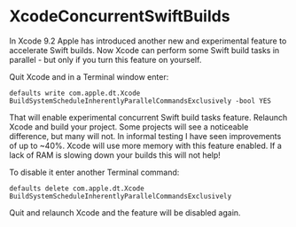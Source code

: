# XcodeConcurrentSwiftBuilds

In Xcode 9.2 Apple has introduced another new and experimental feature to accelerate Swift builds. Now Xcode can perform some Swift build tasks in parallel - but only if you turn this feature on yourself.

Quit Xcode and in a Terminal window enter:

`defaults write com.apple.dt.Xcode BuildSystemScheduleInherentlyParallelCommandsExclusively -bool YES`

That will enable experimental concurrent Swift build tasks feature. Relaunch Xcode and build your project. Some projects will see a noticeable difference, but many will not. In informal testing I have seen improvements of up to ~40%. Xcode will use more memory with this feature enabled. If a lack of RAM is slowing down your builds this will not help!

To disable it enter another Terminal command:

`defaults delete com.apple.dt.Xcode BuildSystemScheduleInherentlyParallelCommandsExclusively`

Quit and relaunch Xcode and the feature will be disabled again.